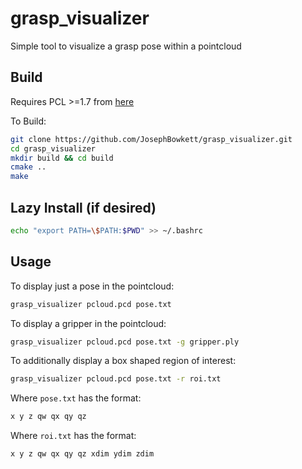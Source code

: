# grasp_visualizer
Simple tool to visualize a grasp pose within a pointcloud

## Build

Requires PCL >=1.7 from [here](https://github.com/PointCloudLibrary/pcl/tree/pcl-1.7.2)

To Build:
```bash
git clone https://github.com/JosephBowkett/grasp_visualizer.git
cd grasp_visualizer
mkdir build && cd build
cmake ..
make
```
## Lazy Install (if desired)

```bash
echo "export PATH=\$PATH:$PWD" >> ~/.bashrc
```

## Usage

To display just a pose in the pointcloud:
```bash
grasp_visualizer pcloud.pcd pose.txt
```

To display a gripper in the pointcloud:
```bash
grasp_visualizer pcloud.pcd pose.txt -g gripper.ply
```

To additionally display a box shaped region of interest:
```bash
grasp_visualizer pcloud.pcd pose.txt -r roi.txt
```

Where `pose.txt` has the format:
```bash
x y z qw qx qy qz
```

Where `roi.txt` has the format:
```bash
x y z qw qx qy qz xdim ydim zdim
```